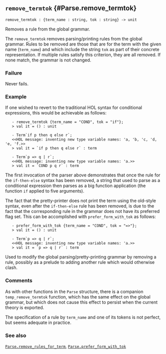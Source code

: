 ## `remove_termtok` {#Parse.remove_termtok}


```
remove_termtok : {term_name : string, tok : string} -> unit
```



Removes a rule from the global grammar.


The `remove_termtok` removes parsing/printing rules from the global
grammar.  Rules to be removed are those that are for the term with the
given name (`term_name`) and which include the string `tok` as part of
their concrete representation.  If multiple rules satisfy this
criterion, they are all removed.  If none match, the grammar is not
changed.

### Failure

Never fails.

### Example

If one wished to revert to the traditional HOL syntax for conditional
expressions, this would be achievable as follows:
    
       - remove_termtok {term_name = "COND", tok = "if"};
       > val it = () : unit
    
       - Term`if p then q else r`;
       <<HOL message: inventing new type variable names: 'a, 'b, 'c, 'd, 'e, 'f.>>
       > val it = `if p then q else r` : term
    
       - Term`p => q | r`;
       <<HOL message: inventing new type variable names: 'a.>>
       > val it = `COND p q r` : term
    
The first invocation of the parser above demonstrates that once the
rule for the `if-then-else` syntax has been removed, a string that
used to parse as a conditional expression then parses as a big
function application (the function `if` applied to five arguments).

The fact that the pretty-printer does not print the term using the
old-style syntax, even after the `if-then-else` rule has been removed,
is due to the fact that the corresponding rule in the grammar does not
have its preferred flag set.  This can be accomplished with
`prefer_form_with_tok` as follows:
    
       - prefer_form_with_tok {term_name = "COND", tok = "=>"};
       > val it = () : unit
    
       - Term`p => q | r`;
       <<HOL message: inventing new type variable names: 'a.>>
       > val it = `p => q | r` : term
    




Used to modify the global parsing/pretty-printing grammar by removing
a rule, possibly as a prelude to adding another rule which would
otherwise clash.

### Comments

As with other functions in the `Parse` structure, there is a companion
`temp_remove_termtok` function, which has the same effect on the global
grammar, but which does not cause this effect to persist when the
current theory is exported.

The specification of a rule by `term_name` and one of its tokens is
not perfect, but seems adequate in practice.

### See also

[`Parse.remove_rules_for_term`](#Parse.remove_rules_for_term), [`Parse.prefer_form_with_tok`](#Parse.prefer_form_with_tok)

